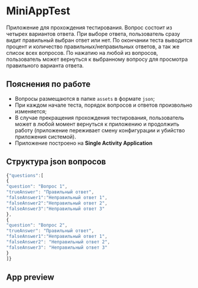# MiniAppTest
Приложение для прохождения тестирования. Вопрос состоит из четырех вариантов ответа. При выборе ответа, пользователь сразу видит правильный выбран ответ или нет.
По окончании теста выводится процент и количество правильных/неправильных ответов, а так же список всех вопросов. По нажатию на любой из вопросов, пользователь может вернуться к выбранному вопросу для просмотра правильного варианта ответа.
## Пояснения по работе
- Вопросы размещаются в папке `assets` в формате `json`;
- При каждом начале теста, порядок вопросов и ответов произвольно изменяется;
- В случае прекращения прохождения тестирования, пользователь может в любой момент вернуться к приложению и продолжить работу (приложение переживает смену конфигурации и убийство приложения системой).
- Приложение построено на **Single Activity Application**

## Структура json вопросов
```js
{"questions":[ 
{
"question": "Вопрос 1",
"trueAnswer": "Правильный ответ",
"falseAnswer1":"Неправильный ответ 1",
"falseAnswer2":"Неправильный ответ 2",
"falseAnswer3":"Неправильный ответ 3"
},
{
"question": "Вопрос 2",
"trueAnswer": "Правильный ответ",
"falseAnswer1":"Неправильный ответ 1",
"falseAnswer2": "Неправильный ответ 2",
"falseAnswer3": "Неправильный ответ 3"
}
]}
```

## App preview
